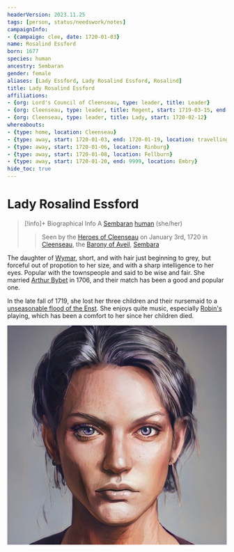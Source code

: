 ```yaml
---
headerVersion: 2023.11.25
tags: [person, status/needswork/notes]
campaignInfo:
- {campaign: clee, date: 1720-01-03}
name: Rosalind Essford
born: 1677
species: human
ancestry: Sembaran
gender: female
aliases: [Lady Essford, Lady Rosalind Essford, Rosalind]
title: Lady Rosalind Essford
affiliations:
- {org: Lord's Council of Cleenseau, type: leader, title: Leader}
- {org: Cleenseau, type: leader, title: Regent, start: 1719-03-15, end: 1720-02-11}
- {org: Cleenseau, type: leader, title: Lady, start: 1720-02-12}
whereabouts:
- {type: home, location: Cleenseau}
- {type: away, start: 1720-01-03, end: 1720-01-19, location: travelling to Embry}
- {type: away, start: 1720-01-06, location: Rinburg}
- {type: away, start: 1720-01-08, location: Fellburn}
- {type: away, start: 1720-01-20, end: 9999, location: Embry}
hide_toc: true
---
```

# Lady Rosalind Essford
>[!info]+ Biographical Info
> A [Sembaran](<../../gazetteer/greater-sembara/sembara/sembara.md>) [human](<../../species/humans/humans.md>) (she/her)
> 
> 
>> 
>>  Seen by the [Heroes of Cleenseau](<../pcs/cleenseau/heroes-of-cleenseau.md>) on January 3rd, 1720 in [Cleenseau](<../../gazetteer/greater-sembara/sembara/barony-of-aveil/cleenseau-region/cleenseau/cleenseau.md>), the [Barony of Aveil](<../../gazetteer/greater-sembara/sembara/barony-of-aveil/barony-of-aveil.md>), [Sembara](<../../gazetteer/greater-sembara/sembara/sembara.md>) 

The daughter of [Wymar](<./wymar-essford.md>), short, and with hair just beginning to grey, but forceful out of propotion to her size, and with a sharp intelligence to her eyes. Popular with the townspeople and said to be wise and fair. She married [Arthur Bybet](<./arthur-bybet.md>) in 1706, and their match has been a good and popular one. 

In the late fall of 1719, she lost her three children and their nursemaid to a [unseasonable flood of the Enst](<../../events/1700s/1719/10/tragic-flood-of-the-river-enst.md>). 
She enjoys quite music, especially [Robin's](<../pcs/cleenseau/robin-of-abenfyrd.md>) playing, which has been a comfort to her since her children died. 

![Lady Rosalind Essford](../../assets/lady-rosalind-essford.png)




